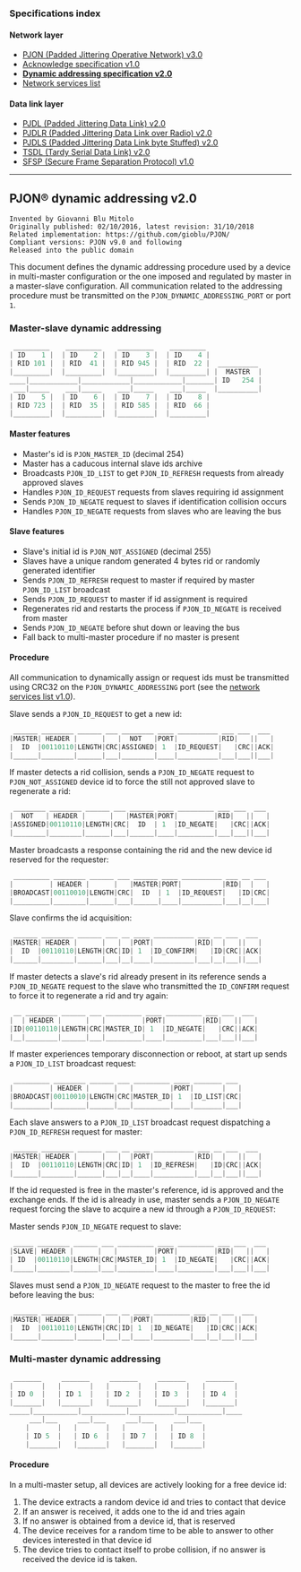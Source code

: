 ### Specifications index

#### Network layer
- [PJON (Padded Jittering Operative Network) v3.0](/specification/PJON-protocol-specification-v3.0.md)
- [Acknowledge specification v1.0](/specification/PJON-protocol-acknowledge-specification-v1.0.md)
- **[Dynamic addressing specification v2.0](/specification/PJON-dynamic-addressing-specification-v2.0.md)**
- [Network services list](/specification/PJON-network-services-list.md)
#### Data link layer
- [PJDL (Padded Jittering Data Link) v2.0](/src/strategies/SoftwareBitBang/specification/PJDL-specification-v2.0.md)
- [PJDLR (Padded Jittering Data Link over Radio) v2.0](/src/strategies/OverSampling/specification/PJDLR-specification-v2.0.md)
- [PJDLS (Padded Jittering Data Link byte Stuffed) v2.0](/src/strategies/AnalogSampling/specification/PJDLS-specification-v2.0.md)
- [TSDL (Tardy Serial Data Link) v2.0](/src/strategies/ThroughSerial/specification/TSDL-specification-v2.0.md)
- [SFSP (Secure Frame Separation Protocol) v1.0](/specification/SFSP-frame-separation-specification-v1.0.md)

---

## PJON® dynamic addressing v2.0
```
Invented by Giovanni Blu Mitolo
Originally published: 02/10/2016, latest revision: 31/10/2018
Related implementation: https://github.com/gioblu/PJON/
Compliant versions: PJON v9.0 and following
Released into the public domain
```
This document defines the dynamic addressing procedure used by a device in multi-master configuration or the one imposed and regulated by master in a master-slave configuration. All communication related to the addressing procedure must be transmitted on the `PJON_DYNAMIC_ADDRESSING_PORT` or port `1`.

### Master-slave dynamic addressing
```cpp  
 _________    _________    _________    _________
| ID    1 |  | ID    2 |  | ID    3 |  | ID    4 |
| RID 101 |  | RID  41 |  | RID 945 |  | RID  22 |  __________
|_________|  |_________|  |_________|  |_________| |  MASTER  |
____|____________|____________|____________|_______| ID   254 |
 ___|_____    ___|_____    ___|_____    ___|_____  |__________|
| ID    5 |  | ID    6 |  | ID    7 |  | ID    8 |
| RID 723 |  | RID  35 |  | RID 585 |  | RID  66 |
|_________|  |_________|  |_________|  |_________|
```

#### Master features
* Master's id is `PJON_MASTER_ID` (decimal 254)
* Master has a caducous internal slave ids archive
* Broadcasts `PJON_ID_LIST` to get `PJON_ID_REFRESH` requests from already approved slaves
* Handles `PJON_ID_REQUEST` requests from slaves requiring id assignment
* Sends `PJON_ID_NEGATE` request to slaves if identification collision occurs
* Handles `PJON_ID_NEGATE` requests from slaves who are leaving the bus  

#### Slave features
* Slave's initial id is `PJON_NOT_ASSIGNED` (decimal 255)
* Slaves have a unique random generated 4 bytes rid or randomly generated identifier
* Sends `PJON_ID_REFRESH` request to master if required by master `PJON_ID_LIST` broadcast
* Sends `PJON_ID_REQUEST` to master if id assignment is required
* Regenerates rid and restarts the process if `PJON_ID_NEGATE` is received from master
* Sends `PJON_ID_NEGATE` before shut down or leaving the bus
* Fall back to multi-master procedure if no master is present

#### Procedure
All communication to dynamically assign or request ids must be transmitted using CRC32 on the `PJON_DYNAMIC_ADDRESSING` port (see the [network services list v1.0](/src/strategies/ThroughSerial/specification/PJON-known-protocols-list-v1.0.md)).

Slave sends a `PJON_ID_REQUEST` to get a new id:
```cpp  
 ______ ________ ______ ___ ________ ____ __________ ___ ___  ___
|MASTER| HEADER |      |   |  NOT   |PORT|          |RID|   ||   |
|  ID  |00110110|LENGTH|CRC|ASSIGNED| 1  |ID_REQUEST|   |CRC||ACK|
|______|________|______|___|________|____|__________|___|___||___|
```
If master detects a rid collision, sends a `PJON_ID_NEGATE` request to `PJON_NOT_ASSIGNED` device id to force the still not approved slave to regenerate a rid:
```cpp  
 ________ ________ ______ ___ ______ ____ _________ ___ ___  ___
|  NOT   | HEADER |      |   |MASTER|PORT|         |RID|   ||   |
|ASSIGNED|00110110|LENGTH|CRC|  ID  | 1  |ID_NEGATE|   |CRC||ACK|
|________|________|______|___|______|____|_________|___|___||___|
```  
Master broadcasts a response containing the rid and the new device id reserved for the requester:
```cpp  
 _________ ________ ______ ___ ______ ____ __________ ___ __ ___
|         | HEADER |      |   |MASTER|PORT|          |RID|  |   |
|BROADCAST|00110010|LENGTH|CRC|  ID  | 1  |ID_REQUEST|   |ID|CRC|
|_________|________|______|___|______|____|__________|___|__|___|
```
Slave confirms the id acquisition:
```cpp  
 ______ ________ ______ ___ __ ____ __________ ___ __ ___  ___
|MASTER| HEADER |      |   |  |PORT|          |RID|  |   ||   |
|  ID  |00110110|LENGTH|CRC|ID| 1  |ID_CONFIRM|   |ID|CRC||ACK|
|______|________|______|___|__|____|__________|___|__|___||___|
```
If master detects a slave's rid already present in its reference sends a `PJON_ID_NEGATE` request to the slave who transmitted the `ID_CONFIRM` request to force it to regenerate a rid and try again:
```cpp  
 __ ________ ______ ___ _________ ____ _________ ___ ___  ___
|  | HEADER |      |   |         |PORT|         |RID|   ||   |
|ID|00110110|LENGTH|CRC|MASTER_ID| 1  |ID_NEGATE|   |CRC||ACK|
|__|________|______|___|_________|____|_________|___|___||___|
```
If master experiences temporary disconnection or reboot, at start up sends a `PJON_ID_LIST` broadcast request:
```cpp  
 _________ ________ ______ ___ _________ ____ _______ ___
|         | HEADER |      |   |         |PORT|       |   |
|BROADCAST|00110010|LENGTH|CRC|MASTER_ID| 1  |ID_LIST|CRC|
|_________|________|______|___|_________|____|_______|___|
```
Each slave answers to a `PJON_ID_LIST` broadcast request dispatching a `PJON_ID_REFRESH` request for master:
```cpp  
 ______ ________ ______ ___ __ ____ __________ ___ __ ___  ___
|MASTER| HEADER |      |   |  |PORT|          |RID|  |   ||   |
|  ID  |00110110|LENGTH|CRC|ID| 1  |ID_REFRESH|   |ID|CRC||ACK|
|______|________|______|___|__|____|__________|___|__|___||___|
```
If the id requested is free in the master's reference, id is approved and the exchange ends.
If the id is already in use, master sends a `PJON_ID_NEGATE` request forcing the slave to
acquire a new id through a `PJON_ID_REQUEST`:

Master sends `PJON_ID_NEGATE` request to slave:
```cpp  
 _____ ________ ______ ___ _________ ____ _________ ___ ___  ___
|SLAVE| HEADER |      |   |         |PORT|         |RID|   ||   |
| ID  |00110110|LENGTH|CRC|MASTER_ID| 1  |ID_NEGATE|   |CRC||ACK|
|_____|________|______|___|_________|____|_________|___|___||___|
```
Slaves must send a `PJON_ID_NEGATE` request to the master to free the id before leaving the bus:
```cpp  
 ______ ________ ______ ___ __ ____ _________ ___ __ ___  ___
|MASTER| HEADER |      |   |  |PORT|         |RID|  |   ||   |
|  ID  |00110110|LENGTH|CRC|ID| 1  |ID_NEGATE|   |ID|CRC||ACK|
|______|________|______|___|__|____|_________|___|__|___||___|
```

### Multi-master dynamic addressing
```cpp  
 _______     _______     _______     _______     _______
|       |   |       |   |       |   |       |   |       |
| ID 0  |   | ID 1  |   | ID 2  |   | ID 3  |   | ID 4  |
|_______|   |_______|   |_______|   |_______|   |_______|
_____|___________|___________|___________|___________|____
     ___|___     ___|___     ___|___     ___|___
    |       |   |       |   |       |   |       |
    | ID 5  |   | ID 6  |   | ID 7  |   | ID 8  |
    |_______|   |_______|   |_______|   |_______|   
```

#### Procedure
In a multi-master setup, all devices are actively looking for a free device id:

1. The device extracts a random device id and tries to contact that device
2. If an answer is received, it adds one to the id and tries again
3. If no answer is obtained from a device id, that is reserved
4. The device receives for a random time to be able to answer to other devices interested in that device id
5. The device tries to contact itself to probe collision, if no answer is received the device id is taken.
